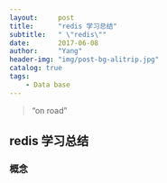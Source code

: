 ```yaml
---
layout:     post
title:      "redis 学习总结"
subtitle:   " \"redis\""
date:       2017-06-08 
author:     "Yang"
header-img: "img/post-bg-alitrip.jpg"
catalog: true
tags:
    - Data base
---
```


> “on road”

## redis 学习总结

### 概念
